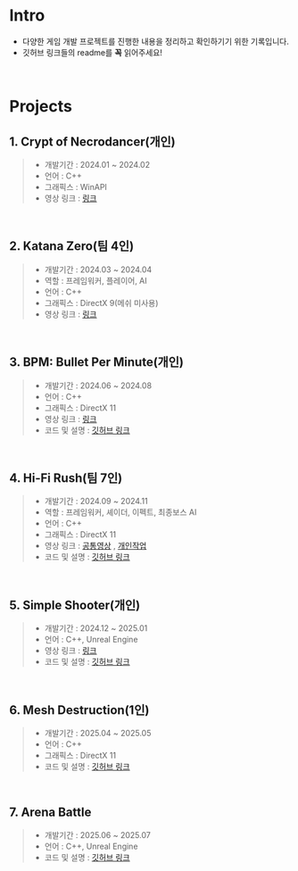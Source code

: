 # Intro

- 다양한 게임 개발 프로젝트를 진행한 내용을 정리하고 확인하기기 위한 기록입니다.
- 깃허브 링크들의 readme를 **꼭** 읽어주세요!
<br />

# Projects


## 1. Crypt of Necrodancer(개인)

>
> - 개발기간 : 2024.01 ~ 2024.02
> - 언어 : C++
> - 그래픽스 : WinAPI
> - 영상 링크 : [링크](https://www.youtube.com/watch?v=FibPBYEuLJE&ab_channel=%EC%A5%AC%EC%8B%A0%EA%B2%8C%EC%9E%84%EC%95%84%EC%B9%B4%EB%8D%B0%EB%AF%B8)
>

<br />

## 2. Katana Zero(팀 4인)

>
> - 개발기간 : 2024.03 ~ 2024.04
> - 역할 : 프레임워커, 플레이어, AI
> - 언어 : C++
> - 그래픽스 : DirectX 9(메쉬 미사용)
> - 영상 링크 : [링크](https://www.youtube.com/watch?v=p2TZrwMk930&ab_channel=%EC%A5%AC%EC%8B%A0%EA%B2%8C%EC%9E%84%EC%95%84%EC%B9%B4%EB%8D%B0%EB%AF%B8)
>

<br />

## 3. BPM: Bullet Per Minute(개인)

>
> - 개발기간 : 2024.06 ~ 2024.08
> - 언어 : C++
> - 그래픽스 : DirectX 11
> - 영상 링크 : [링크](https://www.youtube.com/watch?v=o1cv1M6C4Eo)
> - 코드 및 설명 : [깃허브 링크](https://github.com/sturdyChair/BPM)
>

<br />

## 4. Hi-Fi Rush(팀 7인)

>
> - 개발기간 : 2024.09 ~ 2024.11
> - 역할 : 프레임워커, 셰이더, 이펙트, 최종보스 AI
> - 언어 : C++
> - 그래픽스 : DirectX 11
> - 영상 링크 : [공통영상](https://youtu.be/rwTkUgP4ITA) , [개인작업](https://www.youtube.com/watch?v=1qcnJ9FaIY8)
> - 코드 및 설명 : [깃허브 링크](https://github.com/sturdyChair/Hi-Fi-Rush)
>

<br />

## 5. Simple Shooter(개인)

>
> - 개발기간 : 2024.12 ~ 2025.01
> - 언어 : C++, Unreal Engine
> - 영상 링크 : [링크](https://www.youtube.com/watch?v=lIVTU3Tcvj8&ab_channel=%EC%9E%84%EC%9E%AC%ED%9C%98)
> - 코드 및 설명 : [깃허브 링크](https://github.com/sturdyChair/UE_SimpleShooter)
>

<br />

## 6. Mesh Destruction(1인)

>
> - 개발기간 : 2025.04 ~ 2025.05
> - 언어 : C++
> - 그래픽스 : DirectX 11
> - 코드 및 설명 : [깃허브 링크](https://github.com/sturdyChair/MeshDestruction)
>

<br />


## 7. Arena Battle

>
> - 개발기간 : 2025.06 ~ 2025.07
> - 언어 : C++, Unreal Engine
> - 코드 및 설명 : [깃허브 링크](https://github.com/sturdyChair/ArenaBattle_Local)
>


